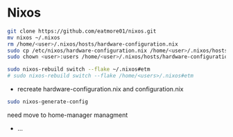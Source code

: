 # Nixos

```bash
git clone https://github.com/eatmore01/nixos.git
mv nixos ~/.nixos
rm /home/<user>/.nixos/hosts/hardware-configuration.nix
sudo cp /etc/nixos/hardware-configuration.nix /home/<user>/.nixos/hosts/hardware-configuration.nix
sudo chown <user>:users /home/<user>/.nixos/hosts/hardware-configuration.nix

sudo nixos-rebuild switch --flake ~/.nixos#etm
# sudo nixos-rebuild switch --flake /home/<users>/.nixos#etm
```

- recreate hardware-configuration.nix and configuration.nix 
```bash
sudo nixos-generate-config
```

need move to home-manager managment
- ...